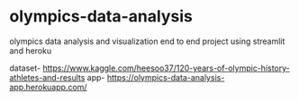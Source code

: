 # olympics-data-analysis
olympics data analysis and visualization end to end project using streamlit and heroku 

dataset- https://www.kaggle.com/heesoo37/120-years-of-olympic-history-athletes-and-results
app- https://olympics-data-analysis-app.herokuapp.com/

